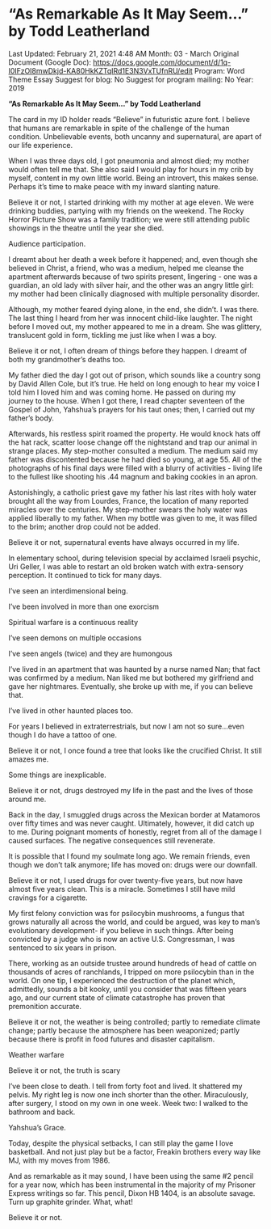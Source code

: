 # “As Remarkable As It May Seem…” by Todd Leatherland

Last Updated: February 21, 2021 4:48 AM
Month: 03 - March
Original Document (Google Doc): https://docs.google.com/document/d/1q-I0IFzOI8mwDkjd-KA80HkKZTqIRd1E3N3VxTUfnRU/edit
Program: Word Theme Essay
Suggest for blog: No
Suggest for program mailing: No
Year: 2019

**“As Remarkable As It May Seem…” by Todd Leatherland**

The card in my ID holder reads “Believe” in futuristic azure font. I believe that humans are remarkable in spite of the challenge of the human condition. Unbelievable events, both uncanny and supernatural, are apart of our life experience.

When I was three days old, I got pneumonia and almost died; my mother would often tell me that. She also said I would play for hours in my crib by myself, content in my own little world. Being an introvert, this makes sense. Perhaps it’s time to make peace with my inward slanting nature.

Believe it or not, I started drinking with my mother at age eleven. We were drinking buddies, partying with my friends on the weekend. The Rocky Horror Picture Show was a family tradition; we were still attending public showings in the theatre until the year she died.

Audience participation.

I dreamt about her death a week before it happened; and, even though she believed in Christ, a friend, who was a medium, helped me cleanse the apartment afterwards because of two spirits present, lingering - one was a guardian, an old lady with silver hair, and the other was an angry little girl: my mother had been clinically diagnosed with multiple personality disorder.

Although, my mother feared dying alone, in the end, she didn’t. I was there. The last thing I heard from her was innocent child-like laughter. The night before I moved out, my mother appeared to me in a dream. She was glittery, translucent gold in form, tickling me just like when I was a boy.

Believe it or not, I often dream of things before they happen. I dreamt of both my grandmother’s deaths too.

My father died the day I got out of prison, which sounds like a country song by David Allen Cole, but it’s true. He held on long enough to hear my voice I told him I loved him and was coming home. He passed on during my journey to the house. When I got there, I read chapter seventeen of the Gospel of John, Yahshua’s prayers for his taut ones; then, I carried out my father’s body.

Afterwards, his restless spirit roamed the property. He would knock hats off the hat rack, scatter loose change off the nightstand and trap our animal in strange places. My step-mother consulted a medium. The medium said my father was discontented because he had died so young, at age 55. All of the photographs of his final days were filled with a blurry of activities - living life to the fullest like shooting his .44 magnum and baking cookies in an apron.

Astonishingly, a catholic priest gave my father his last rites with holy water brought all the way from Lourdes, France, the location of many reported miracles over the centuries. My step-mother swears the holy water was applied liberally to my father. When my bottle was given to me, it was filled to the brim; another drop could not be added.

Believe it or not, supernatural events have always occurred in my life.

In elementary school, during television special by acclaimed Israeli psychic, Uri Geller, I was able to restart an old broken watch with extra-sensory perception. It continued to tick for many days.

I’ve seen an interdimensional being.

I’ve been involved in more than one exorcism

Spiritual warfare is a continuous reality

I’ve seen demons on multiple occasions

I’ve seen angels (twice) and they are humongous

I’ve lived in an apartment that was haunted by a nurse named Nan; that fact was confirmed by a medium. Nan liked me but bothered my girlfriend and gave her nightmares. Eventually, she broke up with me, if you can believe that.

I’ve lived in other haunted places too.

For years I believed in extraterrestrials, but now I am not so sure...even though I do have a tattoo of one.

Believe it or not, I once found a tree that looks like the crucified Christ. It still amazes me.

Some things are inexplicable.

Believe it or not, drugs destroyed my life in the past and the lives of those around me.

Back in the day, I smuggled drugs across the Mexican border at Matamoros over fifty times and was never caught. Ultimately, however, it did catch up to me. During poignant moments of honestly, regret from all of the damage I caused surfaces. The negative consequences still revenerate.

It is possible that I found my soulmate long ago. We remain friends, even though we don’t talk anymore; life has moved on: drugs were our downfall.

Believe it or not, I used drugs for over twenty-five years, but now have almost five years clean. This is a miracle. Sometimes I still have mild cravings for a cigarette.

My first felony conviction was for psilocybin mushrooms, a fungus that grows naturally all across the world, and could be argued, was key to man’s evolutionary development- if you believe in such things. After being convicted by a judge who is now an active U.S. Congressman, I was sentenced to six years in prison.

There, working as an outside trustee around hundreds of head of cattle on thousands of acres of ranchlands, I tripped on more psilocybin than in the world. On one tip, I experienced the destruction of the planet which, admittedly, sounds a bit kooky, until you consider that was fifteen years ago, and our current state of climate catastrophe has proven that premonition accurate.

Believe it or not, the weather is being controlled; partly to remediate climate change; partly because the atmosphere has been weaponized; partly because there is profit in food futures and disaster capitalism.

Weather warfare

Believe it or not, the truth is scary

I’ve been close to death. I tell from forty foot and lived. It shattered my pelvis. My right leg is now one inch shorter than the other. Miraculously, after surgery, I stood on my own in one week. Week two: I walked to the bathroom and back.

Yahshua’s Grace.

Today, despite the physical setbacks, I can still play the game I love basketball. And not just play but be a factor, Freakin brothers every way like MJ, with my moves from 1986.

And as remarkable as it may sound, I have been using the same #2 pencil for a year now, which has been instrumental in the majority of my Prisoner Express writings so far. This pencil, Dixon HB 1404, is an absolute savage. Turn up graphite grinder. What, what!

Believe it or not.